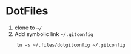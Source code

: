 # DotFiles

1. clone to `~/`
2. Add symbolic link `~/.gitconfig`
```
    ln -s ~/.files/dotgitconfig ~/.gitconfig
```



